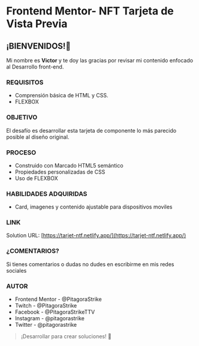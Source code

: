 # Frontend Mentor- NFT Tarjeta de Vista Previa

## ¡BIENVENIDOS!👋
Mi nombre es **Victor** y te doy las gracias por revisar mi contenido enfocado al Desarrollo front-end.

### REQUISITOS
- Comprensión básica de HTML y CSS.
- FLEXBOX

### OBJETIVO
El desafío es desarrollar esta tarjeta de componente lo más parecido posible al diseño original.


### PROCESO
- Construido con Marcado HTML5 semántico
- Propiedades personalizadas de CSS
- Uso de FLEXBOX

### HABILIDADES ADQUIRIDAS

- Card, imagenes y contenido ajustable para dispositivos moviles

### LINK
Solution URL: [https://tarjet-ntf.netlify.app/](https://tarjet-ntf.netlify.app/)

### ¿COMENTARIOS?
Si tienes comentarios o dudas no dudes en escribirme en mis redes sociales

### AUTOR
- Frontend Mentor - @PitagoraStrike
- Twitch - @PitagoraStrike
- Facebook - @PitagoraStrikeTTV
- Instagram - @pitagorastrike
- Twitter - @pitagorastrike

> ¡Desarrollar para crear soluciones! 🚀
